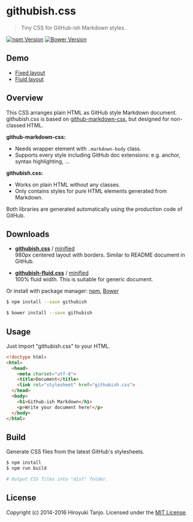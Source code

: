 # githubish.css
> Tiny CSS for GitHub-ish Markdown styles.

[![npm Version][npm-image]][npm-url]
[![Bower Version][bower-image]][bower-url]

## Demo
* [Fixed layout](http://htanjo.github.io/githubish.css/)
* [Fluid layout](http://htanjo.github.io/githubish.css/fluid.html)

## Overview
This CSS arranges plain HTML as GitHub style Markdown document.  
githubish.css is based on [github-markdown-css](https://github.com/sindresorhus/github-markdown-css), but designed for non-classed HTML.

**github-markdown-css:**
* Needs wrapper element with `.markdown-body` class.
* Supports every style including GitHub doc extensions: e.g. anchor, syntax highlighting, ...

**githubish.css:**
* Works on plain HTML without any classes.
* Only contains styles for pure HTML elements generated from Markdown.

Both libraries are generated automatically using the production code of GitHub.

## Downloads
* **[githubish.css](https://raw.githubusercontent.com/htanjo/githubish.css/master/dist/githubish.css)** / [minified](https://raw.githubusercontent.com/htanjo/githubish.css/master/dist/githubish.min.css)  
  980px centered layout with borders. Similar to README document in GitHub.

* **[githubish-fluid.css](https://raw.githubusercontent.com/htanjo/githubish.css/master/dist/githubish-fluid.css)** / [minified](https://raw.githubusercontent.com/htanjo/githubish.css/master/dist/githubish-fluid.min.css)  
  100% fluid width. This is suitable for generic document.

Or install with package manager: [npm](https://www.npmjs.com/), [Bower](http://bower.io/)

```sh
$ npm install --save githubish
```

```sh
$ bower install --save githubish
```

## Usage
Just import "githubish.css" to your HTML.

```html
<!doctype html>
<html>
  <head>
    <meta charset="utf-8">
    <title>Document</title>
    <link rel="stylesheet" href="githubish.css">
  </head>
  <body>
    <h1>Github-ish Markdown</h1>
    <p>Write your document here!</p>
  </body>
</html>
```

## Build
Generate CSS files from the latest GitHub's stylesheets.

```sh
$ npm install
$ npm run build

# Output CSS files into "dist" folder.
```

## License
Copyright (c) 2014-2016 Hiroyuki Tanjo.
Licensed under the [MIT License](https://github.com/htanjo/githubish.css/blob/master/LICENSE).

[npm-image]: https://img.shields.io/npm/v/githubish.svg
[npm-url]: https://www.npmjs.com/package/githubish
[bower-image]: https://img.shields.io/bower/v/githubish.svg
[bower-url]: http://bower.io/
